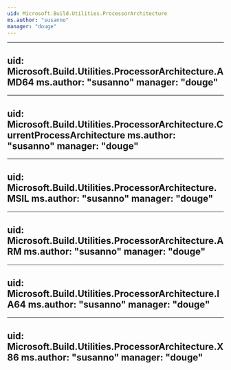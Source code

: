 ```yaml
---
uid: Microsoft.Build.Utilities.ProcessorArchitecture
ms.author: "susanno"
manager: "douge"
---
```


---
uid: Microsoft.Build.Utilities.ProcessorArchitecture.AMD64
ms.author: "susanno"
manager: "douge"
---

---
uid: Microsoft.Build.Utilities.ProcessorArchitecture.CurrentProcessArchitecture
ms.author: "susanno"
manager: "douge"
---

---
uid: Microsoft.Build.Utilities.ProcessorArchitecture.MSIL
ms.author: "susanno"
manager: "douge"
---

---
uid: Microsoft.Build.Utilities.ProcessorArchitecture.ARM
ms.author: "susanno"
manager: "douge"
---

---
uid: Microsoft.Build.Utilities.ProcessorArchitecture.IA64
ms.author: "susanno"
manager: "douge"
---

---
uid: Microsoft.Build.Utilities.ProcessorArchitecture.X86
ms.author: "susanno"
manager: "douge"
---
